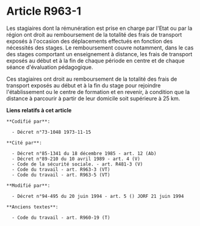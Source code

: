 # Article R963-1

Les stagiaires dont la rémunération est prise en charge par l'Etat ou par la région ont droit au remboursement de la totalité
des frais de transport exposés à l'occasion des déplacements effectués en fonction des nécessités des stages. Le
remboursement couvre notamment, dans le cas des stages comportant un enseignement à distance, les frais de transport exposés
au début et à la fin de chaque période en centre et de chaque séance d'évaluation pédagogique.

Ces stagiaires ont droit au remboursement de la totalité des frais de transport exposés au début et à la fin du stage pour
rejoindre l'établissement ou le centre de formation et en revenir, à condition que la distance à parcourir à partir de leur
domicile soit supérieure à 25 km.

**Liens relatifs à cet article**

	**Codifié par**:

	  - Décret n°73-1048 1973-11-15

	**Cité par**:

	  - Décret n°85-1341 du 18 décembre 1985 - art. 12 (Ab)
	  - Décret n°89-210 du 10 avril 1989 - art. 4 (V)
	  - Code de la sécurité sociale. - art. R481-3 (V)
	  - Code du travail - art. R963-3 (VT)
	  - Code du travail - art. R963-5 (VT)

	**Modifié par**:

	  - Décret n°94-495 du 20 juin 1994 - art. 5 () JORF 21 juin 1994

	**Anciens textes**:

	  - Code du travail - art. R960-19 (T)
